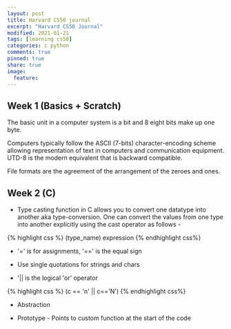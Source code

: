 ```yaml
---
layout: post
title: Harvard CS50 journal
excerpt: "Harvard CS50 Journal"
modified: 2021-01-21
tags: [learning cs50]
categories: c python
comments: true
pinned: true
share: true
image:
  feature:
---
```


## Week 1 (Basics + Scratch)

The basic unit in a computer system is a bit and 8 eight bits make up one byte.

Computers typically follow the ASCII (7-bits) character-encoding scheme allowing representation of text in computers and communication equipment. UTD-8 is the modern equivalent that is backward compatible.   

File formats are the agreement of the arrangement of the zeroes and ones.


## Week 2 (C)

* Type casting function in C allows you to convert one datatype into another aka type-conversion. One can convert the values from one type into another explicitly using the cast operator as follows -

{% highlight css %}
(type_name) expression
{% endhighlight css%}

* '=' is for assignments, '==' is the equal sign

* Use single quotations for strings and chars

* '|| is the logical 'or' operator

{% highlight css %}
(c == 'n' || c=='N')
{% endhighlight css%}

* Abstraction

* Prototype - Points to custom function at the start of the code
